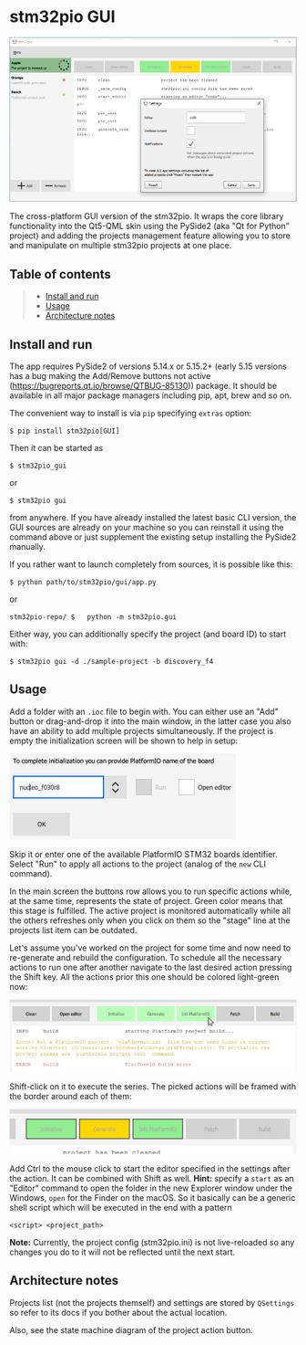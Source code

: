 # stm32pio GUI

![Main](../../screenshots/gui.png)

The cross-platform GUI version of the stm32pio. It wraps the core library functionality into the Qt5-QML skin using the PySide2 (aka "Qt for Python" project) and adding the projects management feature allowing you to store and manipulate on multiple stm32pio projects at one place.


## Table of contents
> - [Install and run](#install-and-run)
> - [Usage](#usage)
> - [Architecture notes](#architecture-notes)


## Install and run

The app requires PySide2 of versions 5.14.x or 5.15.2+ (early 5.15 versions has a bug making the Add/Remove buttons not active (https://bugreports.qt.io/browse/QTBUG-85130)) package. It should be available in all major package managers including pip, apt, brew and so on.

The convenient way to install is via `pip` specifying `extras` option:
```shell script
$ pip install stm32pio[GUI]
```

Then it can be started as
```shell script
$ stm32pio_gui
```
or
```shell script
$ stm32pio gui
```
from anywhere. If you have already installed the latest basic CLI version, the GUI sources are already on your machine so you can reinstall it using the command above or just supplement the existing setup installing the PySide2 manually.

If you rather want to launch completely from sources, it is possible like this:
```shell script
$ python path/to/stm32pio/gui/app.py
```
or
```shell script
stm32pio-repo/ $   python -m stm32pio.gui
```

Either way, you can additionally specify the project (and board ID) to start with:
```shell script
$ stm32pio gui -d ./sample-project -b discovery_f4
```


## Usage

Add a folder with an `.ioc` file to begin with. You can either use an "Add" button or drag-and-drop it into the main window, in the latter case you also have an ability to add multiple projects simultaneously. If the project is empty the initialization screen will be shown to help in setup:

![Init](usage_tutorial_screenshots/init_screen.png)

Skip it or enter one of the available PlatformIO STM32 boards identifier. Select "Run" to apply all actions to the project (analog of the `new` CLI command).

In the main screen the buttons row allows you to run specific actions while, at the same time, represents the state of project. Green color means that this stage is fulfilled. The active project is monitored automatically while all the others refreshes only when you click on them so the "stage" line at the projects list item can be outdated.

Let's assume you've worked on the project for some time and now need to re-generate and rebuild the configuration. To schedule all the necessary actions to run one after another navigate to the last desired action pressing the Shift key. All the actions prior this one should be colored light-green now:

![Highlighting](usage_tutorial_screenshots/highlighting.png)

Shift-click on it to execute the series. The picked actions will be framed with the border around each of them:

![Group](usage_tutorial_screenshots/group.png)

Add Ctrl to the mouse click to start the editor specified in the settings after the action. It can be combined with Shift as well. **Hint:** specify a `start` as an "Editor" command to open the folder in the new Explorer window under the Windows, `open` for the Finder on the macOS. So it basically can be a generic shell script which will be executed in the end with a pattern
```
<script> <project_path>
```

**Note:** Currently, the project config (stm32pio.ini) is not live-reloaded so any changes you do to it will not be reflected until the next start.


## Architecture notes

Projects list (not the projects themself) and settings are stored by `QSettings` so refer to its docs if you bother about the actual location.

Also, see the state machine diagram of the project action button.
